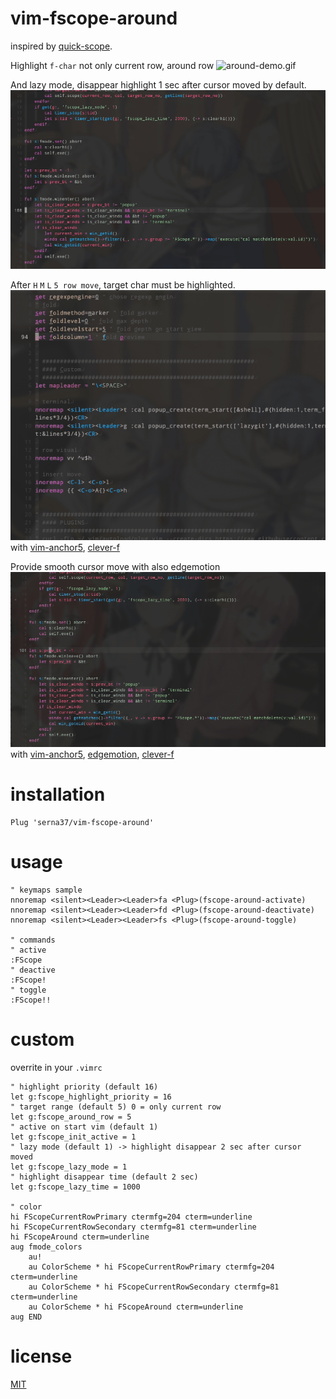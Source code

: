 # vim-fscope-around
inspired by [quick-scope](https://github.com/unblevable/quick-scope).

Highlight `f-char` not only current row, around row
![around-demo.gif](./around-demo.gif)

And lazy mode, disappear highlight 1 sec after cursor moved by default.
![lazy_demo](./lazy_scope_demo.gif)

After `H` `M` `L` `5 row move`, target char must be highlighted.
![usage.gif](./usage.gif)
with [vim-anchor5](https://github.com/serna37/vim-anchor5), [clever-f](https://github.com/rhysd/clever-f.vim)

Provide smooth cursor move with also edgemotion
![fscope_anchor5_edgemotion](./fscope_anchor5_edgemotion.gif)
with [vim-anchor5](https://github.com/serna37/vim-anchor5), [edgemotion](https://github.com/haya14busa/vim-edgemotion), [clever-f](https://github.com/rhysd/clever-f.vim)

# installation
```vim
Plug 'serna37/vim-fscope-around'
```

# usage
```vim
" keymaps sample
nnoremap <silent><Leader><Leader>fa <Plug>(fscope-around-activate)
nnoremap <silent><Leader><Leader>fd <Plug>(fscope-around-deactivate)
nnoremap <silent><Leader><Leader>fs <Plug>(fscope-around-toggle)

" commands
" active
:FScope
" deactive
:FScope!
" toggle
:FScope!!
```

# custom
overrite in your `.vimrc`
```vim
" highlight priority (default 16)
let g:fscope_highlight_priority = 16
" target range (default 5) 0 = only current row
let g:fscope_around_row = 5
" active on start vim (default 1)
let g:fscope_init_active = 1
" lazy mode (default 1) -> highlight disappear 2 sec after cursor moved
let g:fscope_lazy_mode = 1
" highlight disappear time (default 2 sec)
let g:fscope_lazy_time = 1000

" color
hi FScopeCurrentRowPrimary ctermfg=204 cterm=underline
hi FScopeCurrentRowSecondary ctermfg=81 cterm=underline
hi FScopeAround cterm=underline
aug fmode_colors
    au!
    au ColorScheme * hi FScopeCurrentRowPrimary ctermfg=204 cterm=underline
    au ColorScheme * hi FScopeCurrentRowSecondary ctermfg=81 cterm=underline
    au ColorScheme * hi FScopeAround cterm=underline
aug END
```
# license
[MIT](./LICENSE)
